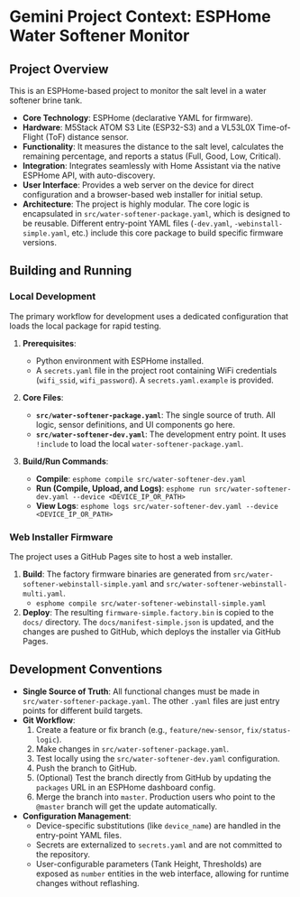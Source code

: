 # Gemini Project Context: ESPHome Water Softener Monitor

## Project Overview

This is an ESPHome-based project to monitor the salt level in a water softener brine tank.

- **Core Technology**: ESPHome (declarative YAML for firmware).
- **Hardware**: M5Stack ATOM S3 Lite (ESP32-S3) and a VL53L0X Time-of-Flight (ToF) distance sensor.
- **Functionality**: It measures the distance to the salt level, calculates the remaining percentage, and reports a status (Full, Good, Low, Critical).
- **Integration**: Integrates seamlessly with Home Assistant via the native ESPHome API, with auto-discovery.
- **User Interface**: Provides a web server on the device for direct configuration and a browser-based web installer for initial setup.
- **Architecture**: The project is highly modular. The core logic is encapsulated in `src/water-softener-package.yaml`, which is designed to be reusable. Different entry-point YAML files (`-dev.yaml`, `-webinstall-simple.yaml`, etc.) include this core package to build specific firmware versions.

## Building and Running

### Local Development

The primary workflow for development uses a dedicated configuration that loads the local package for rapid testing.

1.  **Prerequisites**:
    *   Python environment with ESPHome installed.
    *   A `secrets.yaml` file in the project root containing WiFi credentials (`wifi_ssid`, `wifi_password`). A `secrets.yaml.example` is provided.

2.  **Core Files**:
    *   **`src/water-softener-package.yaml`**: The single source of truth. All logic, sensor definitions, and UI components go here.
    *   **`src/water-softener-dev.yaml`**: The development entry point. It uses `!include` to load the local `water-softener-package.yaml`.

3.  **Build/Run Commands**:
    *   **Compile**: `esphome compile src/water-softener-dev.yaml`
    *   **Run (Compile, Upload, and Logs)**: `esphome run src/water-softener-dev.yaml --device <DEVICE_IP_OR_PATH>`
    *   **View Logs**: `esphome logs src/water-softener-dev.yaml --device <DEVICE_IP_OR_PATH>`

### Web Installer Firmware

The project uses a GitHub Pages site to host a web installer.

1.  **Build**: The factory firmware binaries are generated from `src/water-softener-webinstall-simple.yaml` and `src/water-softener-webinstall-multi.yaml`.
    *   `esphome compile src/water-softener-webinstall-simple.yaml`
2.  **Deploy**: The resulting `firmware-simple.factory.bin` is copied to the `docs/` directory. The `docs/manifest-simple.json` is updated, and the changes are pushed to GitHub, which deploys the installer via GitHub Pages.

## Development Conventions

- **Single Source of Truth**: All functional changes must be made in `src/water-softener-package.yaml`. The other `.yaml` files are just entry points for different build targets.
- **Git Workflow**:
    1.  Create a feature or fix branch (e.g., `feature/new-sensor`, `fix/status-logic`).
    2.  Make changes in `src/water-softener-package.yaml`.
    3.  Test locally using the `src/water-softener-dev.yaml` configuration.
    4.  Push the branch to GitHub.
    5.  (Optional) Test the branch directly from GitHub by updating the `packages` URL in an ESPHome dashboard config.
    6.  Merge the branch into `master`. Production users who point to the `@master` branch will get the update automatically.
- **Configuration Management**:
    *   Device-specific substitutions (like `device_name`) are handled in the entry-point YAML files.
    *   Secrets are externalized to `secrets.yaml` and are not committed to the repository.
    *   User-configurable parameters (Tank Height, Thresholds) are exposed as `number` entities in the web interface, allowing for runtime changes without reflashing.

